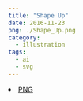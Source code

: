 ```yaml
---
title: "Shape Up"
date: 2016-11-23
png: ./Shape_Up.png
category:
  - illustration
tags:
  - ai
  - svg
---
```

<li><a href="./Shape_Up.png" download className="btn-png">PNG</a></li>